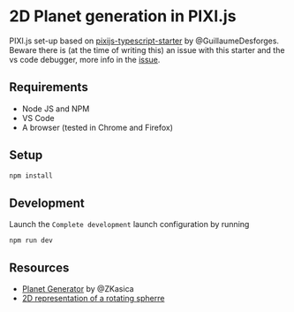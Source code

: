 # 2D Planet generation in PIXI.js

PIXI.js set-up based on [pixijs-typescript-starter](https://github.com/GuillaumeDesforges/pixijs-typescript-starter/) by @GuillaumeDesforges. Beware there is (at the time of writing this) an issue with this starter and the vs code debugger, more info in the [issue](https://github.com/GuillaumeDesforges/pixijs-typescript-starter/issues/8).

## Requirements

- Node JS and NPM
- VS Code
- A browser (tested in Chrome and Firefox)

## Setup

```bash
npm install
```

## Development

Launch the `Complete development` launch configuration by running

```unix
npm run dev
```

## Resources

- [Planet Generator](https://github.com/ZKasica/Planet-Generator/) by @ZKasica
- [2D representation of a rotating spherre](https://gamedev.stackexchange.com/questions/9346/2d-shader-to-draw-representation-of-rotating-sphere)